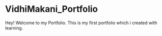 # VidhiMakani_Portfolio

Hey! Welcome to my Portfolio.
This is my first portfolio which i created with learning.